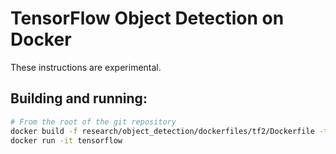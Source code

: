 # TensorFlow Object Detection on Docker

These instructions are experimental.

## Building and running:

```bash
# From the root of the git repository
docker build -f research/object_detection/dockerfiles/tf2/Dockerfile -t tensorflow2.2 .
docker run -it tensorflow
```
